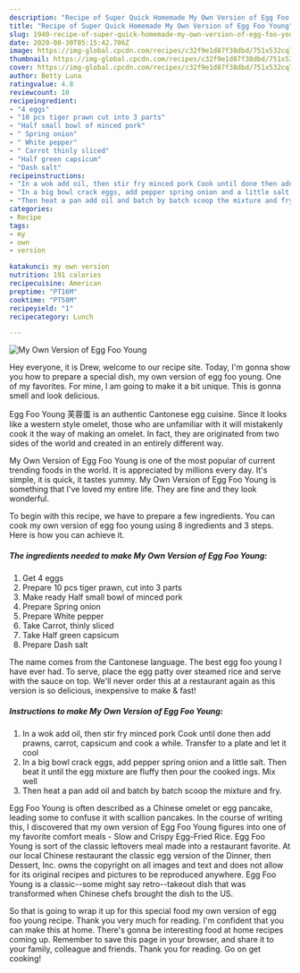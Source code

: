 ```yaml
---
description: "Recipe of Super Quick Homemade My Own Version of Egg Foo Young"
title: "Recipe of Super Quick Homemade My Own Version of Egg Foo Young"
slug: 1940-recipe-of-super-quick-homemade-my-own-version-of-egg-foo-young
date: 2020-08-30T05:15:42.706Z
image: https://img-global.cpcdn.com/recipes/c32f9e1d87f38dbd/751x532cq70/my-own-version-of-egg-foo-young-recipe-main-photo.jpg
thumbnail: https://img-global.cpcdn.com/recipes/c32f9e1d87f38dbd/751x532cq70/my-own-version-of-egg-foo-young-recipe-main-photo.jpg
cover: https://img-global.cpcdn.com/recipes/c32f9e1d87f38dbd/751x532cq70/my-own-version-of-egg-foo-young-recipe-main-photo.jpg
author: Betty Luna
ratingvalue: 4.8
reviewcount: 10
recipeingredient:
- "4 eggs"
- "10 pcs tiger prawn cut into 3 parts"
- "Half small bowl of minced pork"
- " Spring onion"
- " White pepper"
- " Carrot thinly sliced"
- "Half green capsicum"
- "Dash salt"
recipeinstructions:
- "In a wok add oil, then stir fry minced pork Cook until done then add prawns, carrot, capsicum and cook a while. Transfer to a plate and let it cool"
- "In a big bowl crack eggs, add pepper spring onion and a little salt. Then beat it until the egg mixture are fluffy then pour the cooked ings. Mix well"
- "Then heat a pan add oil and batch by batch scoop the mixture and fry."
categories:
- Recipe
tags:
- my
- own
- version

katakunci: my own version 
nutrition: 191 calories
recipecuisine: American
preptime: "PT16M"
cooktime: "PT58M"
recipeyield: "1"
recipecategory: Lunch

---
```



![My Own Version of Egg Foo Young](https://img-global.cpcdn.com/recipes/c32f9e1d87f38dbd/751x532cq70/my-own-version-of-egg-foo-young-recipe-main-photo.jpg)

Hey everyone, it is Drew, welcome to our recipe site. Today, I'm gonna show you how to prepare a special dish, my own version of egg foo young. One of my favorites. For mine, I am going to make it a bit unique. This is gonna smell and look delicious.

Egg Foo Young 芙蓉蛋 is an authentic Cantonese egg cuisine. Since it looks like a western style omelet, those who are unfamiliar with it will mistakenly cook it the way of making an omelet. In fact, they are originated from two sides of the world and created in an entirely different way.

My Own Version of Egg Foo Young is one of the most popular of current trending foods in the world. It is appreciated by millions every day. It's simple, it is quick, it tastes yummy. My Own Version of Egg Foo Young is something that I've loved my entire life. They are fine and they look wonderful.


To begin with this recipe, we have to prepare a few ingredients. You can cook my own version of egg foo young using 8 ingredients and 3 steps. Here is how you can achieve it.

<!--inarticleads1-->

##### The ingredients needed to make My Own Version of Egg Foo Young:

1. Get 4 eggs
1. Prepare 10 pcs tiger prawn, cut into 3 parts
1. Make ready Half small bowl of minced pork
1. Prepare  Spring onion
1. Prepare  White pepper
1. Take  Carrot, thinly sliced
1. Take Half green capsicum
1. Prepare Dash salt


The name comes from the Cantonese language. The best egg foo young I have ever had. To serve, place the egg patty over steamed rice and serve with the sauce on top. We&#39;ll never order this at a restaurant again as this version is so delicious, inexpensive to make &amp; fast! 

<!--inarticleads2-->

##### Instructions to make My Own Version of Egg Foo Young:

1. In a wok add oil, then stir fry minced pork Cook until done then add prawns, carrot, capsicum and cook a while. Transfer to a plate and let it cool
1. In a big bowl crack eggs, add pepper spring onion and a little salt. Then beat it until the egg mixture are fluffy then pour the cooked ings. Mix well
1. Then heat a pan add oil and batch by batch scoop the mixture and fry.


Egg Foo Young is often described as a Chinese omelet or egg pancake, leading some to confuse it with scallion pancakes. In the course of writing this, I discovered that my own version of Egg Foo Young figures into one of my favorite comfort meals - Slow and Crispy Egg-Fried Rice. Egg Foo Young is sort of the classic leftovers meal made into a restaurant favorite. At our local Chinese restaurant the classic egg version of the Dinner, then Dessert, Inc. owns the copyright on all images and text and does not allow for its original recipes and pictures to be reproduced anywhere. Egg Foo Young is a classic--some might say retro--takeout dish that was transformed when Chinese chefs brought the dish to the US. 

So that is going to wrap it up for this special food my own version of egg foo young recipe. Thank you very much for reading. I'm confident that you can make this at home. There's gonna be interesting food at home recipes coming up. Remember to save this page in your browser, and share it to your family, colleague and friends. Thank you for reading. Go on get cooking!
